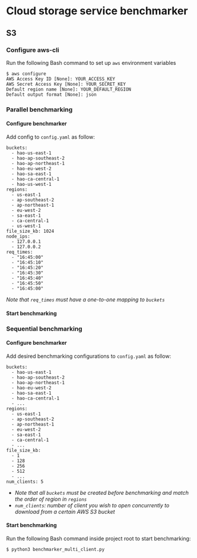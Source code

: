 # Cloud storage service benchmarker
## S3
### Configure aws-cli
Run the following Bash command to set up `aws` environment variables

```
$ aws configure
AWS Access Key ID [None]: YOUR_ACCESS_KEY
AWS Secret Access Key [None]: YOUR_SECRET_KEY
Default region name [None]: YOUR_DEFAULT_REGION
Default output format [None]: json
```
### Parallel benchmarking
#### Configure benchmarker
Add config to `config.yaml` as follow:
```
buckets: 
  - hao-us-east-1
  - hao-ap-southeast-2
  - hao-ap-northeast-1
  - hao-eu-west-2
  - hao-sa-east-1
  - hao-ca-central-1
  - hao-us-west-1
regions:
  - us-east-1
  - ap-southeast-2
  - ap-northeast-1
  - eu-west-2
  - sa-east-1
  - ca-central-1
  - us-west-1
file_size_kb: 1024
node_ips:
  - 127.0.0.1
  - 127.0.0.2
req_times:
  - "16:45:00"
  - "16:45:10"
  - "16:45:20"
  - "16:45:30"
  - "16:45:40"
  - "16:45:50"
  - "16:45:00"
```
*Note that `req_times` must have a one-to-one mapping to `buckets`* 
#### Start benchmarking





### Sequential benchmarking
#### Configure benchmarker
Add desired benchmarking configurations to `config.yaml` as follow:
```
buckets: 
  - hao-us-east-1
  - hao-ap-southeast-2
  - hao-ap-northeast-1
  - hao-eu-west-2
  - hao-sa-east-1
  - hao-ca-central-1
  - ...
regions:
  - us-east-1
  - ap-southeast-2
  - ap-northeast-1
  - eu-west-2
  - sa-east-1
  - ca-central-1
  - ...
file_size_kb:
  - 1
  - 128
  - 256
  - 512
  - ...
num_clients: 5
```
- *Note that all `buckets` must be created before benchmarking and match the order of region in `regions`*
- *`num_clients`: number of client you wish to open concurrently to download from a certain AWS S3 bucket*

#### Start benchmarking
Run the following Bash command inside project root to start benchmarking:
```
$ python3 benchmarker_multi_client.py
```



